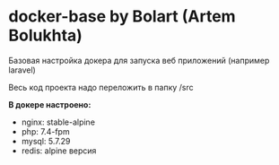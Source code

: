 # docker-base by Bolart (Artem Bolukhta)
Базовая настройка докера для запуска веб приложений (например laravel)

Весь код проекта надо переложить в папку /src 

**В докере настроено:**
- nginx: stable-alpine
- php: 7.4-fpm
- mysql: 5.7.29
- redis: alpine версия

